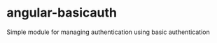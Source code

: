 angular-basicauth
=================

Simple module for managing authentication using basic authentication

